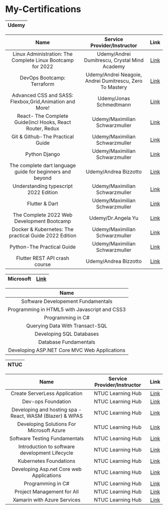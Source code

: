 # My-Certifications

 |           Udemy        |  
| :------: | 

| Name     |          Service Provider/Instructor        |           Link        |  
| :------: |  :---------------------: |:---------------------: |
| Linux Administration: The Complete Linux Bootcamp for 2022 |       Udemy/Andrei Dumitrescu, Crystal Mind Academy            | [Link](https://jazsleyportfolio.s3.ap-southeast-1.amazonaws.com/udemy+certs/linux-UC-99d9f314-184c-42fe-acd3-1a102ffd4409.pdf)|  
| DevOps Bootcamp: Terraform |       Udemy/Andrei Neagoie, Andrei Dumitrescu, Zero To Mastery            | [Link](https://jazsleyportfolio.s3.ap-southeast-1.amazonaws.com/udemy+certs/terraform-UC-203b4514-a5d2-46e1-afee-64ab8223b552.pdf)   |  
| Advanced CSS and SASS: Flexbox,Grid,Animation and More! |       Udemy/Jonas Schmedtmann            | [Link](https://jazsleyportfolio.s3.ap-southeast-1.amazonaws.com/SCSS-UC-9f8a911d-88a5-4f1b-ab27-6c3d4ccb81c3.pdf)   |   
| React- The Complete Guide(incl Hooks, React Router, Redux |       Udemy/Maximilian Schwarzmuller            | [Link](https://jazsleyportfolio.s3.ap-southeast-1.amazonaws.com/udemy+certs/React+UC-9e6d8c2f-7530-4cc8-8bb9-6ea87e32f2ea.pdf)   |   
| Git & Github-The Practical Guide |       Udemy/Maximilian Schwarzmuller            | [Link](https://jazsleyportfolio.s3.ap-southeast-1.amazonaws.com/udemy+certs/Github+UC-388b2795-e3ba-4941-8c0a-f29121e58b47.pdf)   |    
| Python Django |       Udemy/Maximilian Schwarzmuller            |  [Link](https://jazsleyportfolio.s3.ap-southeast-1.amazonaws.com/udemy+certs/Python+django+UC-aa7e322e-6671-40ba-b912-4c175d228b00.pdf)                          |    
| The complete dart language guide for beginners and beyond  |       Udemy/Andrea Bizzotto            |  [Link](https://jazsleyportfolio.s3.ap-southeast-1.amazonaws.com/udemy+certs/The+Complete+Dart+Language+Guide+for+Beginners+and+Beyond.pdf)                          |    
| Understanding typescript  2022 Edition  |       Udemy/Maximilian Schwarzmuller          |  [Link](https://jazsleyportfolio.s3.ap-southeast-1.amazonaws.com/udemy+certs/typescript-UC-13a711f2-bab2-4814-8bed-ca96dddda248.pdf)                    |
| Flutter & Dart  |       Udemy/Maximilian Schwarzmuller          |  [Link](https://jazsleyportfolio.s3.ap-southeast-1.amazonaws.com/udemy+certs/udemy+academind+flutter+cert.pdf)                    |
| The Complete 2022 Web Development Bootcamp  |       Udemy/Dr.Angela Yu         |  [Link](https://jazsleyportfolio.s3.ap-southeast-1.amazonaws.com/udemy+certs/Web+dev+angela+UC-1ae32182-99fe-4215-9e23-fa051c674765.pdf)                    |
| Docker & Kubernetes: The practical Guide 2022 Edition  |       Udemy/Maximilian Schwarzmuller          |  [Link](https://jazsleyportfolio.s3.ap-southeast-1.amazonaws.com/udemy+certs/Docker_kub+UC-d900007f-836a-4ddb-ace5-a8a7f3ef353c.pdf)                    |
| Python-The Practical Guide |       Udemy/Maximilian Schwarzmuller          |  [Link](https://jazsleyportfolio.s3.ap-southeast-1.amazonaws.com/udemy+certs/python+UC-073726da-f28f-43a2-8ec2-4d293ae6b583.pdf)                    |
| Flutter REST API crash course |       Udemy/Andrea Bizzotto          |  [Link](https://jazsleyportfolio.s3.ap-southeast-1.amazonaws.com/udemy+certs/Flutter+REST+API+COURSE+UC-ccca7543-d08a-4d48-bc3e-e9fd0cb92ec9.pdf)                    |

 |           Microsoft        |      [Link](https://jazsleyportfolio.s3.ap-southeast-1.amazonaws.com/Skillsfuture+certs/Full+Stack+Cert.pdf)        | 
| :------: |  :------: | 



| Name     |   
| :------: |  
| Software Developement Fundamentals |      
| Programming in HTML5 with Javascript and CSS3 |      
| Programming in C# |     
| Querying Data With Transact-SQL |     
| Developing SQL Databases |     
| Database Fundamentals |     
| Developing ASP.NET Core MVC Web Applications |     

 |           NTUC        |  
| :------: | 

| Name     |          Service Provider/Instructor        |           Link        |  
| :------: |  :---------------------: |:---------------------: |
| Create ServerLess Application |       NTUC Learning Hub          |  [Link](https://jazsleyportfolio.s3.ap-southeast-1.amazonaws.com/Skillsfuture+certs/create+serverless+application.pdf)                  |
| Dev-ops Foundation |       NTUC Learning Hub          |  [Link](https://jazsleyportfolio.s3.ap-southeast-1.amazonaws.com/Skillsfuture+certs/Dev+Ops+Foundation.pdf)                 |
| Developing and hosting spa - React, WASM (Blazer) & WPAS |       NTUC Learning Hub          |  [Link](https://jazsleyportfolio.s3.ap-southeast-1.amazonaws.com/Skillsfuture+certs/DEVELOPING+AND+HOSTING+SPA.pdf)           |
| Developing Solutions For Microsoft Azure |       NTUC Learning Hub          |  [Link](https://jazsleyportfolio.s3.ap-southeast-1.amazonaws.com/Skillsfuture+certs/Developing+solutions+for+Azure.pdf)           |
| Software Testing Fundamentals |       NTUC Learning Hub          |  [Link](https://jazsleyportfolio.s3.ap-southeast-1.amazonaws.com/Skillsfuture+certs/Fundamental+Software+Testing.pdf)           |
| Introduction to software development Lifecycle |       NTUC Learning Hub          |  [Link](https://jazsleyportfolio.s3.ap-southeast-1.amazonaws.com/Skillsfuture+certs/Introduction+to+Software+Development+Lifecycle+(Sdlc)+and+Software+Testing.pdf)        |
| Kubernetes Foundations |       NTUC Learning Hub          |  [Link](https://jazsleyportfolio.s3.ap-southeast-1.amazonaws.com/Skillsfuture+certs/Kubenetes+Foundation.pdf)        |
| Developing Asp.net Core web Applications |       NTUC Learning Hub          |  [Link](https://jazsleyportfolio.s3.ap-southeast-1.amazonaws.com/Skillsfuture+certs/NICF+-+DEVELOPING+ASP.NET+CORE+MVC+WEB+APPLICATIONS+(SF).pdf)        |
| Programming in C# |       NTUC Learning Hub          |  [Link](https://jazsleyportfolio.s3.ap-southeast-1.amazonaws.com/Skillsfuture+certs/NICF+-+PROGRAMMING+IN+C%23+(SF).pdf)       |
| Project Management for All |       NTUC Learning Hub          |  [Link](https://jazsleyportfolio.s3.ap-southeast-1.amazonaws.com/Skillsfuture+certs/Project+Management.pdf)       |
| Xamarin with Azure Services |       NTUC Learning Hub          |  [Link](https://jazsleyportfolio.s3.ap-southeast-1.amazonaws.com/Skillsfuture+certs/Xamarin+With+Azure+Services.pdf)       |

